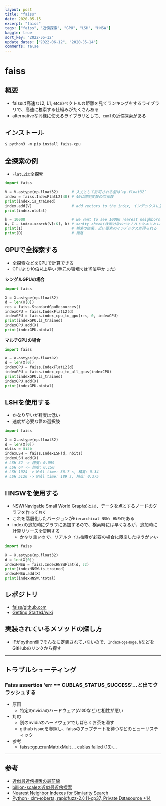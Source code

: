 ```yaml
---
layout: post
title: "faiss"
date: 2020-05-15
excerpt: "faiss"
tags: ["faiss", "近傍探索", "GPU", "LSH", "HNSW"]
kaggle: true
sort_key: "2022-06-12"
update_dates: ["2022-06-12", "2020-05-14"]
comments: false
---
```


# faiss

## 概要
 - faissは高速なL2, L1, etcのベクトルの距離を見てランキングをするライブラリで、高速に検索する仕組みがたくさんある
 - alternativeな同様に使えるライブラリとして、`cuml`の近傍探索がある

## インストール

```python
$ python3 -m pip install faiss-cpu
```

## 全探索の例
 - `FlatL2`は全探索
 
```python
import faiss 

V = V.astype(np.float32)      # 入力として許可される型は`np.float32`
index = faiss.IndexFlatL2(40) # 40は説明変数の次元数
print(index.is_trained)
index.add(V)                  # add vectors to the index, インデックスに追加しないと検索できない
print(index.ntotal)

k = 10000                     # we want to see 10000 nearest neighbors
D, I = index.search(V[:5], k) # sanity check(検索対象のベクトルをクエリとして切り出して検索)
print(I)                      # 検索の結果、近い要素のインデックスが得られる
print(D)                      # 距離
```

## GPUで全探索する
 - 全探索などをGPUで計算できる
 - CPUより10倍以上早い(手元の環境では15倍早かった)

**シングルGPUの場合**  
```python
import faiss

X = X.astype(np.float32)
d = len(X[0])
res = faiss.StandardGpuResources()
indexCPU = faiss.IndexFlatL2(d)
indexGPU = faiss.index_cpu_to_gpu(res, 0, indexCPU)
print(indexGPU.is_trained)
indexGPU.add(X)
print(indexGPU.ntotal)
```

**マルチGPUの場合** 
```python
import faiss

X = X.astype(np.float32)
d = len(X[0])
indexCPU = faiss.IndexFlatL2(d)
indexGPU = faiss.index_cpu_to_all_gpus(indexCPU)
print(indexGPU.is_trained)
indexGPU.add(X)
print(indexGPU.ntotal)
```

## LSHを使用する
 - かなり早いが精度は低い
 - 速度が必要な際の選択肢

```python
import faiss

X = X.astype(np.float32)
d = len(X[0])
nbits = 5120
indexLSH = faiss.IndexLSH(d, nbits)
indexLSH.add(X)
# LSH 32 -> 精度: 0.099
# LSH 64 -> 精度: 0.150
# LSH 1024 -> Wall time: 36.7 s, 精度: 0.34
# LSH 5120 -> Wall time: 189 s, 精度: 0.375
```

## HNSWを使用する
 - NSW(Navigable Small World Graphs)とは、データを点とするノードのグラフを作っておく 
 - これを階層化したバージョンが`Hierarchical NSW: HNSW`である
 - indexの追加時にグラフに追加するので、検索時には早くなるが、追加時に計算リソースを使用する
   - かなり重いので、リアルタイム検索が必要の場合に限定したほうがいい

```python
import faiss

X = X.astype(np.float32)
d = len(X[0])
indexHNSW = faiss.IndexHNSWFlat(d, 32) 
print(indexHNSW.is_trained)
indexHNSW.add(X)    
print(indexHNSW.ntotal)
```

## レポジトリ
 - [faiss/github.com](https://github.com/facebookresearch/faiss)
 - [Getting Started/wiki](https://github.com/facebookresearch/faiss/wiki/Getting-started)

## 実装されているメソッドの探し方
 - IFがpython側でそんなに定義されていないので、`IndexHogeHoge.h`などをGitHubのリンクから探す

---

## トラブルシューティング

### Faiss assertion 'err == CUBLAS_STATUS_SUCCESS'...と出てクラッシュする
 - 原因
   - 特定のnvidiaのハードウェア(A100など)と相性が悪い
 - 対応
   - 別のnvidiaのハードウェアでしばらくお茶を濁す
   - github issueを参照し、faissのアップデートを待つなどのヒューリスティック
 - 参考
   - [faiss::gpu::runMatrixMult ... cublas failed (13):...](https://github.com/facebookresearch/faiss/issues/2064)

---

## 参考
 - [近似最近傍探索の最前線](https://speakerdeck.com/matsui_528/jin-si-zui-jin-bang-tan-suo-falsezui-qian-xian?slide=7)
 - [billion-scaleの近似最近傍探索](https://yusukematsui.me/project/survey_pq/doc/ann_billion_2018.pdf)
 - [Nearest Neighbor Indexes for Similarity Search](https://www.pinecone.io/learn/vector-indexes/)
 - [Python · xlm-roberta, rapidfuzz-2.0.11-cp37, Private Datasource +14](https://www.kaggle.com/code/tomyanabe/ensemble-xgb-c-bert-c-lb0-941-r-exp053fixthresh)
